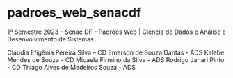 # padroes_web_senacdf
1º Semestre 2023 - Senac DF - Padrões Web | Ciência de Dados e Análise e Desenvolvimento de Sistemas

Cláudia Efigênia Pereira Silva – CD
Emerson de Souza Dantas - ADS
Kalebe Mendes de Souza - CD
Micaela Firmino da Silva - ADS 
Rodrigo Janari Pinto - CD
Thiago Alves de Medeiros Souza - ADS

